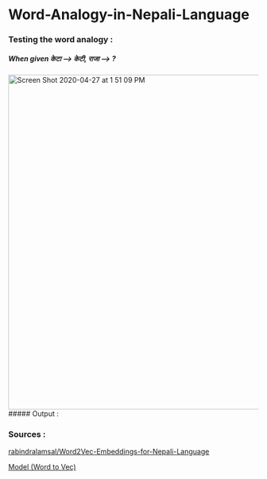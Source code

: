 # Word-Analogy-in-Nepali-Language

### Testing the word analogy : 

##### When given केटा --> केटी, राजा --> ? 
<img width="673" alt="Screen Shot 2020-04-27 at 1 51 09 PM" src="https://user-images.githubusercontent.com/53033648/80403961-76e9f880-888e-11ea-8824-97db6e956f6e.png">
##### Output : 





### Sources : 
[rabindralamsal/Word2Vec-Embeddings-for-Nepali-Language](https://github.com/rabindralamsal/Word2Vec-Embeddings-for-Nepali-Language)

[Model (Word to Vec)](https://ieee-dataport.org/open-access/300-dimensional-word-embeddings-nepali-language)
